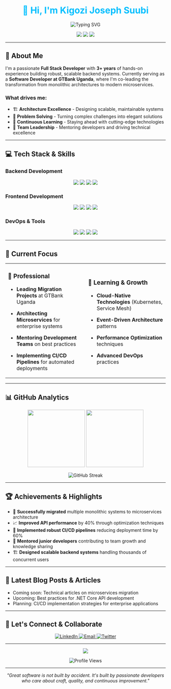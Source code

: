 <!-- Banner -->
<h1 align="center" style="color:#00BFFF;">👋 Hi, I'm Kigozi Joseph Suubi</h1>
<p align="center">
  <img src="https://readme-typing-svg.herokuapp.com?font=Fira+Code&weight=500&size=28&pause=1000&color=00BFFF&center=true&vCenter=true&width=600&lines=Full+Stack+Developer;Microservices+Architect;.NET+Core+Specialist;Building+Scalable+Solutions" alt="Typing SVG" />
</p>

<p align="center">
  <img src="https://img.shields.io/badge/🌍%20Location-Uganda-00BFFF?style=flat-square" />
  <img src="https://img.shields.io/badge/💼%20Role-Software%20Developer%20at%20GTBank-00BFFF?style=flat-square" />
  <img src="https://img.shields.io/badge/🚀%20Experience-3%2B%20Years-00BFFF?style=flat-square" />
</p>

---

## 🚀 About Me

I'm a passionate **Full Stack Developer** with **3+ years** of hands-on experience building robust, scalable backend systems. Currently serving as a **Software Developer at GTBank Uganda**, where I'm co-leading the transformation from monolithic architectures to modern microservices.

### What drives me:
- 🏗️ **Architecture Excellence** - Designing scalable, maintainable systems
- 🔧 **Problem Solving** - Turning complex challenges into elegant solutions  
- 🌱 **Continuous Learning** - Staying ahead with cutting-edge technologies
- 👥 **Team Leadership** - Mentoring developers and driving technical excellence

---

## 💻 Tech Stack & Skills

### Backend Development
<p align="center">
  <img src="https://img.shields.io/badge/.NET%20Core-512BD4?style=for-the-badge&logo=dotnet&logoColor=white" />
  <img src="https://img.shields.io/badge/C%23-239120?style=for-the-badge&logo=c-sharp&logoColor=white" />
  <img src="https://img.shields.io/badge/Web%20APIs-00BFFF?style=for-the-badge&logo=fastapi&logoColor=white" />
  <img src="https://img.shields.io/badge/Microservices-FF6B6B?style=for-the-badge&logo=microsoftazure&logoColor=white" />
</p>

### Frontend Development
<p align="center">
  <img src="https://img.shields.io/badge/React-61DAFB?style=for-the-badge&logo=react&logoColor=black" />
  <img src="https://img.shields.io/badge/React%20Native-61DAFB?style=for-the-badge&logo=react&logoColor=black" />
  <img src="https://img.shields.io/badge/Angular-DD0031?style=for-the-badge&logo=angular&logoColor=white" />
  <img src="https://img.shields.io/badge/Ionic-3880FF?style=for-the-badge&logo=ionic&logoColor=white" />
</p>

### DevOps & Tools
<p align="center">
  <img src="https://img.shields.io/badge/GitLab%20CI/CD-FCA326?style=for-the-badge&logo=gitlab&logoColor=black" />
  <img src="https://img.shields.io/badge/Docker-2496ED?style=for-the-badge&logo=docker&logoColor=white" />
  <img src="https://img.shields.io/badge/Git-F05032?style=for-the-badge&logo=git&logoColor=white" />
  <img src="https://img.shields.io/badge/Azure-0078D4?style=for-the-badge&logo=microsoftazure&logoColor=white" />
</p>

---

## 🎯 Current Focus

<table>
<tr>
  <td width="50%">
    
### 🏢 Professional
- **Leading Migration Projects** at GTBank Uganda
- **Architecting Microservices** for enterprise systems
- **Mentoring Development Teams** on best practices
- **Implementing CI/CD Pipelines** for automated deployments
    
  </td>
  <td width="50%">
    
### 🌱 Learning & Growth
- **Cloud-Native Technologies** (Kubernetes, Service Mesh)
- **Event-Driven Architecture** patterns
- **Performance Optimization** techniques
- **Advanced DevOps** practices
    
  </td>
</tr>
</table>

---

## 📊 GitHub Analytics

<p align="center">
  <img height="180em" src="https://github-readme-stats.vercel.app/api?username=zeph180&show_icons=true&theme=tokyonight&include_all_commits=true&count_private=true&hide_border=true"/>
  <img height="180em" src="https://github-readme-stats.vercel.app/api/top-langs/?username=zeph180&layout=compact&langs_count=8&theme=tokyonight&hide_border=true"/>
</p>

<p align="center">
  <img src="https://github-readme-streak-stats.herokuapp.com/?user=zeph180&theme=tokyonight&hide_border=true" alt="GitHub Streak" />
</p>

---

## 🏆 Achievements & Highlights

- 🚀 **Successfully migrated** multiple monolithic systems to microservices architecture
- 📈 **Improved API performance** by 40% through optimization techniques  
- 🔧 **Implemented robust CI/CD pipelines** reducing deployment time by 60%
- 👥 **Mentored junior developers** contributing to team growth and knowledge sharing
- 🏗️ **Designed scalable backend systems** handling thousands of concurrent users

---

## 📝 Latest Blog Posts & Articles

<!-- BLOG-POST-LIST:START -->
<!-- This section can be auto-populated using GitHub Actions -->
- Coming soon: Technical articles on microservices migration
- Upcoming: Best practices for .NET Core API development
- Planning: CI/CD implementation strategies for enterprise applications
<!-- BLOG-POST-LIST:END -->

---

## 🤝 Let's Connect & Collaborate

<p align="center">
  <a href="https://www.linkedin.com/in/kigozi-joseph-suubi">
    <img src="https://img.shields.io/badge/LinkedIn-0077B5?style=for-the-badge&logo=linkedin&logoColor=white" alt="LinkedIn" />
  </a>
  <a href="mailto:zephrichards1@gmail.com">
    <img src="https://img.shields.io/badge/Email-D14836?style=for-the-badge&logo=gmail&logoColor=white" alt="Email" />
  </a>
  <a href="https://twitter.com/richards_zeph">
    <img src="https://img.shields.io/badge/Twitter-1DA1F2?style=for-the-badge&logo=twitter&logoColor=white" alt="Twitter" />
  </a>
</p>

---

<p align="center">
  <img src="https://img.shields.io/badge/💡%20Open%20to%20Opportunities-Let's%20Build%20Something%20Amazing!-00BFFF?style=for-the-badge&logo=rocket&logoColor=white" />
</p>

<p align="center">
  <img src="https://komarev.com/ghpvc/?username=YOUR-USERNAME&color=00BFFF&style=flat-square&label=Profile+Views" alt="Profile Views" />
</p>

---

<p align="center">
  <i>"Great software is not built by accident. It's built by passionate developers who care about craft, quality, and continuous improvement."</i>
</p>
